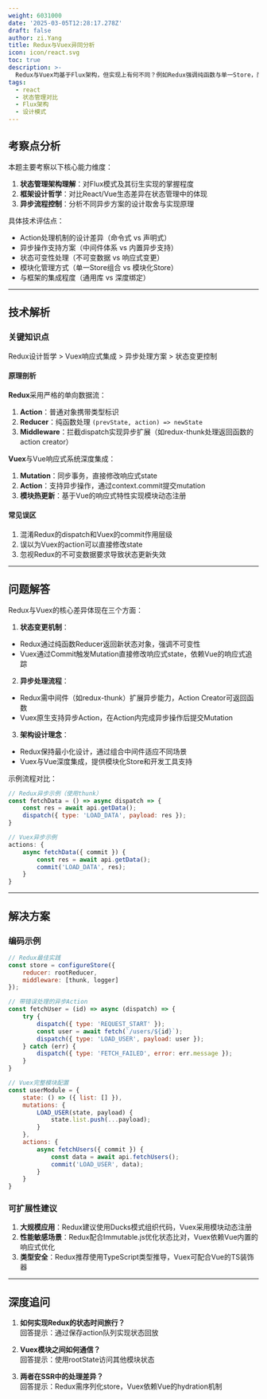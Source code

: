 ```yaml
---
weight: 6031000
date: '2025-03-05T12:28:17.278Z'
draft: false
author: zi.Yang
title: Redux与Vuex异同分析
icon: icon/react.svg
toc: true
description: >-
  Redux与Vuex均基于Flux架构，但实现上有何不同？例如Redux强调纯函数与单一Store，而Vuex通过Mutation同步修改状态。请对比两者的Action处理逻辑与异步支持方案？
tags:
  - react
  - 状态管理对比
  - Flux架构
  - 设计模式
---
```


## 考察点分析

本题主要考察以下核心能力维度：

1. **状态管理架构理解**：对Flux模式及其衍生实现的掌握程度
2. **框架设计哲学**：对比React/Vue生态差异在状态管理中的体现
3. **异步流程控制**：分析不同异步方案的设计取舍与实现原理

具体技术评估点：

- Action处理机制的设计差异（命令式 vs 声明式）
- 异步操作支持方案（中间件体系 vs 内置异步支持）
- 状态可变性处理（不可变数据 vs 响应式变更）
- 模块化管理方式（单一Store组合 vs 模块化Store）
- 与框架的集成程度（通用库 vs 深度绑定）

---

## 技术解析

### 关键知识点

Redux设计哲学 > Vuex响应式集成 > 异步处理方案 > 状态变更控制

#### 原理剖析

**Redux**采用严格的单向数据流：

1. **Action**：普通对象携带类型标识
2. **Reducer**：纯函数处理 `(prevState, action) => newState`
3. **Middleware**：拦截dispatch实现异步扩展（如redux-thunk处理返回函数的action creator）

**Vuex**与Vue响应式系统深度集成：

1. **Mutation**：同步事务，直接修改响应式state
2. **Action**：支持异步操作，通过context.commit提交mutation
3. **模块热更新**：基于Vue的响应式特性实现模块动态注册

#### 常见误区

1. 混淆Redux的dispatch和Vuex的commit作用层级
2. 误以为Vuex的action可以直接修改state
3. 忽视Redux的不可变数据要求导致状态更新失效

---

## 问题解答

Redux与Vuex的核心差异体现在三个方面：

1. **状态变更机制**：

- Redux通过纯函数Reducer返回新状态对象，强调不可变性
- Vuex通过Commit触发Mutation直接修改响应式state，依赖Vue的响应式追踪

2. **异步处理流程**：

- Redux需中间件（如redux-thunk）扩展异步能力，Action Creator可返回函数
- Vuex原生支持异步Action，在Action内完成异步操作后提交Mutation

3. **架构设计理念**：

- Redux保持最小化设计，通过组合中间件适应不同场景
- Vuex与Vue深度集成，提供模块化Store和开发工具支持

示例流程对比：

```javascript
// Redux异步示例（使用thunk）
const fetchData = () => async dispatch => {
    const res = await api.getData();
    dispatch({ type: 'LOAD_DATA', payload: res });
}

// Vuex异步示例
actions: {
    async fetchData({ commit }) {
        const res = await api.getData();
        commit('LOAD_DATA', res);
    }
}
```

---

## 解决方案

### 编码示例

```javascript
// Redux最佳实践
const store = configureStore({
    reducer: rootReducer,
    middleware: [thunk, logger]
});

// 带错误处理的异步Action
const fetchUser = (id) => async (dispatch) => {
    try {
        dispatch({ type: 'REQUEST_START' });
        const user = await fetch(`/users/${id}`);
        dispatch({ type: 'LOAD_USER', payload: user });
    } catch (err) {
        dispatch({ type: 'FETCH_FAILED', error: err.message });
    }
}
```

```javascript
// Vuex完整模块配置
const userModule = {
    state: () => ({ list: [] }),
    mutations: {
        LOAD_USER(state, payload) {
            state.list.push(...payload);
        }
    },
    actions: {
        async fetchUsers({ commit }) {
            const data = await api.fetchUsers();
            commit('LOAD_USER', data);
        }
    }
}
```

### 可扩展性建议

1. **大规模应用**：Redux建议使用Ducks模式组织代码，Vuex采用模块动态注册
2. **性能敏感场景**：Redux配合Immutable.js优化状态比对，Vuex依赖Vue内置的响应式优化
3. **类型安全**：Redux推荐使用TypeScript类型推导，Vuex可配合Vue的TS装饰器

---

## 深度追问

1. **如何实现Redux的状态时间旅行？**  
回答提示：通过保存action队列实现状态回放

2. **Vuex模块之间如何通信？**  
回答提示：使用rootState访问其他模块状态

3. **两者在SSR中的处理差异？**  
回答提示：Redux需序列化store，Vuex依赖Vue的hydration机制
